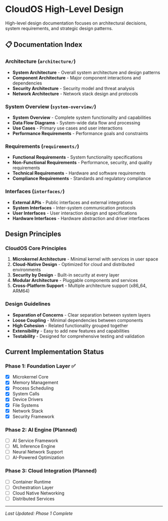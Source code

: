 # CloudOS High-Level Design

High-level design documentation focuses on architectural decisions, system requirements, and strategic design patterns.

## 📋 Documentation Index

### Architecture (`architecture/`)
- **System Architecture** - Overall system architecture and design patterns
- **Component Architecture** - Major component interactions and dependencies
- **Security Architecture** - Security model and threat analysis
- **Network Architecture** - Network stack design and protocols

### System Overview (`system-overview/`)
- **System Overview** - Complete system functionality and capabilities
- **Data Flow Diagrams** - System-wide data flow and processing
- **Use Cases** - Primary use cases and user interactions
- **Performance Requirements** - Performance goals and constraints

### Requirements (`requirements/`)
- **Functional Requirements** - System functionality specifications
- **Non-Functional Requirements** - Performance, security, and quality requirements
- **Technical Requirements** - Hardware and software requirements
- **Compliance Requirements** - Standards and regulatory compliance

### Interfaces (`interfaces/`)
- **External APIs** - Public interfaces and external integrations
- **System Interfaces** - Inter-system communication protocols
- **User Interfaces** - User interaction design and specifications
- **Hardware Interfaces** - Hardware abstraction and driver interfaces

## Design Principles

### CloudOS Core Principles
1. **Microkernel Architecture** - Minimal kernel with services in user space
2. **Cloud-Native Design** - Optimized for cloud and distributed environments
3. **Security by Design** - Built-in security at every layer
4. **Modular Architecture** - Pluggable components and services
5. **Cross-Platform Support** - Multiple architecture support (x86_64, ARM64)

### Design Guidelines
- **Separation of Concerns** - Clear separation between system layers
- **Loose Coupling** - Minimal dependencies between components
- **High Cohesion** - Related functionality grouped together
- **Extensibility** - Easy to add new features and capabilities
- **Testability** - Designed for comprehensive testing and validation

## Current Implementation Status

### Phase 1: Foundation Layer ✅
- [x] Microkernel Core
- [x] Memory Management
- [x] Process Scheduling
- [x] System Calls
- [x] Device Drivers
- [x] File Systems
- [x] Network Stack
- [x] Security Framework

### Phase 2: AI Engine (Planned)
- [ ] AI Service Framework
- [ ] ML Inference Engine
- [ ] Neural Network Support
- [ ] AI-Powered Optimization

### Phase 3: Cloud Integration (Planned)
- [ ] Container Runtime
- [ ] Orchestration Layer
- [ ] Cloud Native Networking
- [ ] Distributed Services

---
*Last Updated: Phase 1 Complete*